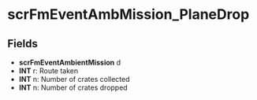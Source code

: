 # scrFmEventAmbMission_PlaneDrop

## Fields
* **scrFmEventAmbientMission** d
* **INT** r: Route taken
* **INT** n: Number of crates collected
* **INT** n: Number of crates dropped